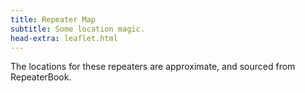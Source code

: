 ```yaml
---
title: Repeater Map
subtitle: Some location magic.
head-extra: leaflet.html
---
```


The locations for these repeaters are approximate, and sourced from RepeaterBook.

<div id="map" style="height: 730px; border-radius: 500px;"></div>

<script>
var map = L.map('map').setView([47.67, -122.4], 8);

L.tileLayer('https://tile.openstreetmap.org/{z}/{x}/{y}.png', {
    maxZoom: 19,
    attribution: '&copy; <a href="http://www.openstreetmap.org/copyright">OpenStreetMap</a>'
}).addTo(map);

L.marker([47.6153311086, -122.3198299886]).bindPopup('RR# 1 - WW7PSR (146.960)<br>RR# 2 - WW7PSR (52.870)<br>RR# 3 - WW7PSR (440.775)<br>RR# 7 - W7ACS (442.300)<br>RR# 8 - W7ACS (444.550)<br>RR# 9 - W7ACS (442.875)<br>RR# 27 - WW7SEA (444.550)<br>').addTo(map);
L.marker([47.4508018500, -122.2870025600]).bindPopup('RR# 4 - NC7G (146.660)<br>RR# 5 - WA7ST (443.100)<br>').addTo(map);
L.marker([48.5833015400, -122.1449966400]).bindPopup('RR# 6 - N7GDE (145.190)<br>').addTo(map);
L.marker([47.6510101000, -122.3893988000]).bindPopup('RR# 10 - W7ACS (443.475)<br>').addTo(map);
L.marker([47.6901190000, -122.3177855000]).bindPopup('RR# 11 - W7ACS (443.650)<br>').addTo(map);
L.marker([47.7719300000, -122.2810100000]).bindPopup('RR# 12 - W7ACS (440.600)<br>').addTo(map);
L.marker([47.5209999100, -122.3430023200]).bindPopup('RR# 13 - W7ACS (443.200)<br>').addTo(map);
L.marker([47.6299300000, -121.9500800000]).bindPopup('RR# 14 - WA7TBP (223.960)<br>').addTo(map);
L.marker([48.1170005800, -122.7600021400]).bindPopup('RR# 15 - W7JCR (145.150)<br>').addTo(map);
L.marker([48.0583000200, -122.6880035400]).bindPopup('RR# 16 - AA7MI (440.725)<br>').addTo(map);
L.marker([47.0279998800, -122.8970031700]).bindPopup('RR# 17 - NT7H (147.360)<br>').addTo(map);
L.marker([46.8428497300, -122.7649993900]).bindPopup('RR# 18 - NT7H (224.460)<br>RR# 19 - NT7H (441.400)<br>').addTo(map);
L.marker([47.5683670000, -122.2207290000]).bindPopup('RR# 20 - W7MIR (147.160)<br>RR# 21 - W7MIR (440.150)<br>').addTo(map);
L.marker([47.6445007300, -122.6949996900]).bindPopup('RR# 22 - KC7Z (444.075)<br>').addTo(map);
L.marker([48.2125015300, -122.7050018300]).bindPopup('RR# 23 - W7AVM (146.860)<br>').addTo(map);
L.marker([48.0982722000, -122.5731977000]).bindPopup('RR# 24 - N7KN (441.425)<br>').addTo(map);
L.marker([47.7724990800, -122.9300003100]).bindPopup('RR# 25 - K7DK (440.950)<br>').addTo(map);
L.marker([47.6321506500, -122.3549995450]).bindPopup('RR# 26 - WW7SEA (444.700)<br>RR# 28 - WW7SEA (444.425)<br>').addTo(map);
L.marker([47.7622489900, -122.3494988000]).bindPopup('RR# 29 - W7AUX (442.825)<br>RR# 30 - W7AUX (440.300)<br>RR# 31 - W7AUX (224.020)<br>').addTo(map);
L.marker([47.5038986200, -121.9759979200]).bindPopup('RR# 32 - K7NWS (145.330)<br>RR# 33 - K7NWS (224.340)<br>RR# 34 - K7NWS (442.075)<br>').addTo(map);
L.marker([47.6884994500, -122.1559982300]).bindPopup('RR# 35 - K7LWH (53.170)<br>RR# 36 - K7LWH (145.490)<br>').addTo(map);
L.marker([47.6814994800, -122.2089996300]).bindPopup('RR# 37 - K7LWH (224.360)<br>RR# 38 - K7LWH (441.075)<br>').addTo(map);
L.marker([47.8566093400, -122.2836761500]).bindPopup('RR# 39 - W7FLY (443.925)<br>').addTo(map);
L.marker([47.7376770000, -122.2307900000]).bindPopup('RR# 40 - NE7MC (442.000)<br>').addTo(map);
L.marker([47.4890273500, -121.9525130500]).bindPopup('RR# 41 - WW7STR (146.875)<br>RR# 44 - WW7STR (443.050)<br>').addTo(map);
L.marker([47.5455996167, -122.1046651167]).bindPopup('RR# 42 - WW7STR (224.440)<br>RR# 43 - WW7STR (441.550)<br>RR# 45 - WW7STR (927.2125)<br>').addTo(map);
L.marker([47.0528984100, -122.2939987200]).bindPopup('RR# 46 - N3KPU (145.230)<br>').addTo(map);
L.marker([47.1091003400, -122.5530014000]).bindPopup('RR# 47 - KE7YYD (442.750)<br>').addTo(map);

</script>
